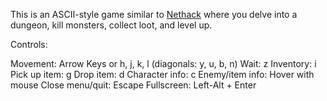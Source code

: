 This is an ASCII-style game similar to [Nethack](https://github.com/NetHack/NetHack) where you delve into a dungeon, kill monsters, collect loot, and level up.

Controls:

Movement: Arrow Keys or h, j, k, l (diagonals: y, u, b, n)
Wait: z
Inventory: i
Pick up item: g
Drop item: d
Character info: c
Enemy/item info: Hover with mouse
Close menu/quit: Escape
Fullscreen: Left-Alt + Enter
